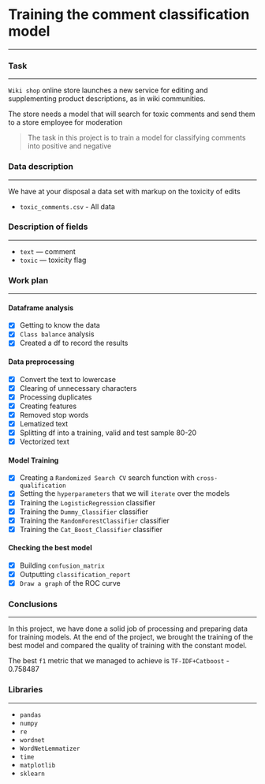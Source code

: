# Training the comment classification model
*** 

### Task
***

`Wiki shop` online store launches a new service for editing and supplementing product descriptions, as in wiki communities.

The store needs a model that will search for toxic comments and send them to a store employee for moderation

> The task in this project is to train a model for classifying comments into positive and negative


### Data description
***
We have at your disposal a data set with markup on the toxicity of edits
- `toxic_comments.csv` - All data

### Description of fields
***
- `text` — comment
- `toxic` — toxicity flag

### Work plan
***

#### Dataframe analysis
- [x] Getting to know the data
- [x] `Class balance` analysis
- [x] Created a df to record the results

#### Data preprocessing
- [x] Convert the text to lowercase
- [x] Clearing of unnecessary characters
- [x] Processing duplicates
- [x] Creating features
- [x] Removed stop words
- [x] Lematized text
- [x] Splitting df into a training, valid and test sample 80-20
- [x] Vectorized text

#### Model Training
- [x] Creating a `Randomized Search CV` search function with `cross-qualification`
- [x] Setting the `hyperparameters` that we will `iterate` over the models
- [x] Training the `LogisticRegression` classifier
- [x] Training the `Dummy_Classifier` classifier
- [x] Training the `RandomForestClassifier` classifier
- [x] Training the `Cat_Boost_Classifier` classifier

#### Checking the best model
- [x] Building `confusion_matrix`
- [x] Outputting `classification_report`
- [x] `Draw a graph` of the ROC curve

### Conclusions
***
In this project, we have done a solid job of processing and preparing data for training models.
At the end of the project, we brought the training of the best model and compared the quality of training with the constant model.

The best `f1` metric that we managed to achieve is `TF-IDF+Catboost` - 0.758487

### Libraries
***
- `pandas`
- `numpy`
- `re`
- `wordnet`
- `WordNetLemmatizer`
- `time`
- `matplotlib`
- `sklearn`

